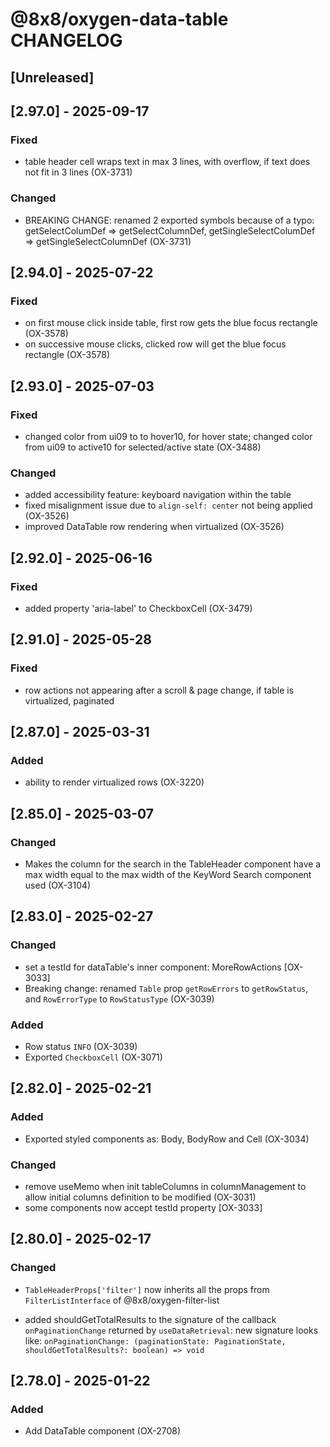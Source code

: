# @8x8/oxygen-data-table CHANGELOG

## [Unreleased]

## [2.97.0] - 2025-09-17

### Fixed

- table header cell wraps text in max 3 lines, with overflow, if text does not fit in 3 lines (OX-3731)

### Changed

- BREAKING CHANGE: renamed 2 exported symbols because of a typo: getSelectColumDef => getSelectColumnDef, getSingleSelectColumDef => getSingleSelectColumnDef (OX-3731)

## [2.94.0] - 2025-07-22

### Fixed

- on first mouse click inside table, first row gets the blue focus rectangle (OX-3578)
- on successive mouse clicks, clicked row will get the blue focus rectangle (OX-3578)

## [2.93.0] - 2025-07-03

### Fixed
- changed color from ui09 to to hover10, for hover state; changed color from ui09 to active10 for selected/active state (OX-3488)

### Changed
- added accessibility feature: keyboard navigation within the table
- fixed misalignment issue due to `align-self: center` not being applied (OX-3526)
- improved DataTable row rendering when virtualized (OX-3526)

## [2.92.0] - 2025-06-16

### Fixed
- added property 'aria-label' to CheckboxCell (OX-3479)

## [2.91.0] - 2025-05-28

### Fixed
- row actions not appearing after a scroll & page change, if table is virtualized, paginated

## [2.87.0] - 2025-03-31

### Added
- ability to render virtualized rows (OX-3220)

## [2.85.0] - 2025-03-07

### Changed
 - Makes the column for the search in the TableHeader component have a max width equal to the max width of the KeyWord Search component used (OX-3104)

## [2.83.0] - 2025-02-27

### Changed

- set a testId for dataTable's inner component: MoreRowActions [OX-3033]
- Breaking change: renamed `Table` prop `getRowErrors` to `getRowStatus`, and `RowErrorType` to `RowStatusType` (OX-3039)

### Added
- Row status `INFO` (OX-3039)
- Exported `CheckboxCell` (OX-3071)

## [2.82.0] - 2025-02-21

### Added

- Exported styled components as: Body, BodyRow and Cell (OX-3034)

### Changed

- remove useMemo when init tableColumns in columnManagement to allow initial columns definition to be modified (OX-3031)
- some components now accept testId property [OX-3033]

## [2.80.0] - 2025-02-17

### Changed

- `TableHeaderProps['filter']` now inherits all the props from `FilterListInterface` of @8x8/oxygen-filter-list

- added shouldGetTotalResults to the signature of the callback `onPaginationChange` returned by `useDataRetrieval`:
  new signature looks like: `onPaginationChange: (paginationState: PaginationState, shouldGetTotalResults?: boolean) => void`

## [2.78.0] - 2025-01-22

### Added

- Add DataTable component (OX-2708)
